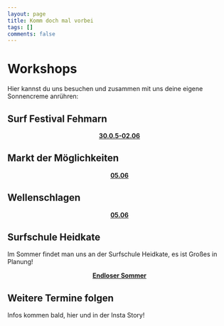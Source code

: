 ```yaml
---
layout: page
title: Komm doch mal vorbei
tags: []
comments: false
---
```



# Workshops
Hier kannst du uns besuchen und zusammen mit uns deine eigene Sonnencreme anrühren:

## Surf Festival Fehmarn

<center><a href="https://www.surffestival.de/"><b>30.0.5-02.06</b></a> </center>

## Markt der Möglichkeiten
<center><a href="http://www.klik.uni-kiel.de/de/aktionen/5-juni-zero-waste-university
"><b>05.06</b></a> </center>

## Wellenschlagen

<center><a href="https://www.wellenschlagen.org/"><b>05.06</b></a> </center>

## Surfschule Heidkate
Im Sommer findet man uns an der Surfschule Heidkate, es ist Großes in Planung!
<center><a href="https://www.surfschule-heidkate.de/"><b>Endloser Sommer</b></a> </center>

## Weitere Termine folgen
Infos kommen bald, hier und in der Insta Story!
